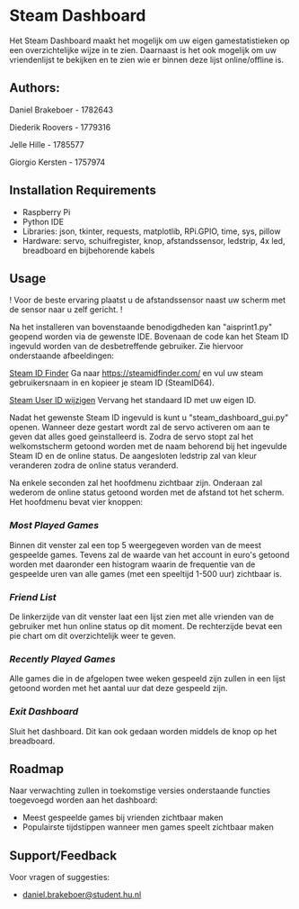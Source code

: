 # Steam Dashboard

Het Steam Dashboard maakt het mogelijk om uw eigen gamestatistieken op een overzichtelijke wijze in te zien. Daarnaast is het ook mogelijk om uw vriendenlijst te bekijken en te zien wie er binnen deze lijst online/offline is.

## Authors: 

Daniel Brakeboer - 1782643

Diederik Roovers - 1779316

Jelle Hille - 1785577

Giorgio Kersten - 1757974

## Installation Requirements

- Raspberry Pi
- Python IDE
- Libraries: json, tkinter, requests, matplotlib, RPi.GPIO, time, sys, pillow
- Hardware: servo, schuifregister, knop, afstandssensor, ledstrip, 4x led, breadboard en bijbehorende kabels

## Usage

! Voor de beste ervaring plaatst u de afstandssensor naast uw scherm met de sensor naar u zelf gericht. !

Na het installeren van bovenstaande benodigdheden kan "aisprint1.py" geopend worden via de gewenste IDE. Bovenaan de code kan het Steam ID ingevuld worden van de desbetreffende gebruiker. Zie hiervoor onderstaande afbeeldingen:

[Steam ID Finder](https://imgur.com/a/dFJpQH2)
Ga naar https://steamidfinder.com/ en vul uw steam gebruikersnaam in en kopieer je steam ID (SteamID64).

[Steam User ID wijzigen](https://imgur.com/a/xSSwXSL)
Vervang het standaard ID met uw eigen ID.

Nadat het gewenste Steam ID ingevuld is kunt u "steam_dashboard_gui.py" openen. Wanneer deze gestart wordt zal de servo activeren om aan te geven dat alles goed geinstalleerd is. Zodra de servo stopt zal het welkomstscherm getoond worden met de naam behorend bij het ingevulde Steam ID en de online status. De aangesloten ledstrip zal van kleur veranderen zodra de online status veranderd. 

Na enkele seconden zal het hoofdmenu zichtbaar zijn. Onderaan zal wederom de online status getoond worden met de afstand tot het scherm. Het hoofdmenu bevat vier knoppen:

### *Most Played Games*
Binnen dit venster zal een top 5 weergegeven worden van de meest gespeelde games. Tevens zal de waarde van het account in euro's getoond worden met daaronder een histogram waarin de frequentie van de gespeelde uren van alle games (met een speeltijd 1-500 uur) zichtbaar is.

### *Friend List*
De linkerzijde van dit venster laat een lijst zien met alle vrienden van de gebruiker met hun online status op dit moment. De rechterzijde bevat een pie chart om dit overzichtelijk weer te geven.

### *Recently Played Games*
Alle games die in de afgelopen twee weken gespeeld zijn zullen in een lijst getoond worden met het aantal uur dat deze gespeeld zijn.

### *Exit Dashboard*
Sluit het dashboard. Dit kan ook gedaan worden middels de knop op het breadboard.

## Roadmap

Naar verwachting zullen in toekomstige versies onderstaande functies toegevoegd worden aan het dashboard:

- Meest gespeelde games bij vrienden zichtbaar maken 
- Populairste tijdstippen wanneer men games speelt zichtbaar maken

## Support/Feedback

Voor vragen of suggesties:

- daniel.brakeboer@student.hu.nl
